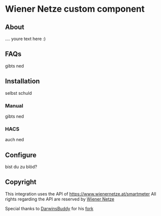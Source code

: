 # Wiener Netze custom component


## About 

.... youre text here :)

## FAQs
gibts ned

## Installation
selbst schuld
### Manual

gibts ned

### HACS
auch ned

## Configure

bist du zu blöd?


## Copyright

This integration uses the API of https://www.wienernetze.at/smartmeter
All rights regarding the API are reserved by [Wiener Netze](https://www.wienernetze.at/impressum)

Special thanks to [DarwinsBuddy](https://github.com/DarwinsBuddy)
for his [fork](https://github.com/DarwinsBuddy/WienerNetzeSmartmeter/)